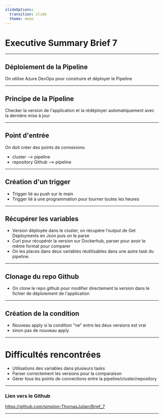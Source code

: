 ```yaml
---
slideOptions:
  transition: slide
  theme: moon
---
```


# Executive Summary Brief 7

---

## Déploiement de la Pipeline
On utilise Azure DevOps pour construire et déployer le Pipeline

---

## Principe de la Pipeline
Checker la version de l'application et la rédéployer automatiquement avec la dernière mise à jour

---

## Point d'entrée

On doit créer des points de connexions:  
- cluster --> pipeline 
- repository Github --> pipeline

---

## Création d'un trigger

- Trigger lié au push sur le main
- Trigger lié à une programmation pour tourner toutes les heures

---

## Récupérer les variables

- Version déployée dans le cluster, on récupère l'output de Get Deployments en Json puis on le parse
- Curl pour récupérér la version sur Dockerhub, parser pour avoir le même format pour comparer
- On les places dans deux variables réutilisables dans une autre task du pipeline.

---

## Clonage du repo Github

- On clone le repo github pour modifier directement la version dans le fichier de déploiement de l'application

---

## Création de la condition
- Nouveau apply si la condition "ne" entre les deux versions est vrai
- sinon pas de nouveau apply

---

# Difficultés rencontrées
- Utilisations des variables dans plusieurs tasks
- Parser correctement les versions pour la comparaison
- Gérer tous les points de connections entre la pipeline/cluster/repository

---

### Lien vers le Github

https://github.com/simplon-ThomasJulian/Brief_7

---